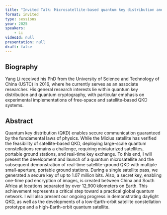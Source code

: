 ```yaml
---
title: "Invited Talk: Microsatellite-based quantum key distribution and beyond"
format: invited
type: sessions
year: 2025
speakers:
    - Li
videoId: null
presentation: null
draft: false
---
```


## Biography

Yang Li received his PhD from the University of Science and Technology of China (USTC) in 2016, where he currently serves as an associate researcher. His general research interests lie within quantum key distribution and quantum cryptography, with particular emphasis on experimental implementations of free-space and satellite-based QKD systems.

## Abstract

Quantum key distribution (QKD) enables secure communication guaranteed by the fundamental laws of physics. While the Micius satellite has verified the feasibility of satellite-based QKD, deploying large-scale quantum constellations remains a challenge, requiring miniaturized satellites, portable ground stations, and real-time key exchange. To this end, I will present the development and launch of a quantum microsatellite and the subsequent demonstration of real-time satellite-ground QKD with multiple small-aperture, portable ground stations. During a single satellite pass, we generated a secure key of up to 1.07 million bits. Also, a secret key, enabling one-time pad encryption of images, is created between China and South Africa at locations separated by over 12,900 kilometers on Earth. This achievement represents a critical step toward a practical global quantum network. I will also present our ongoing progress in demonstrating daylight QKD, as well as the developments of a low-Earth-orbit satellite constellation prototype and a high-Earth-orbit quantum satellite.


